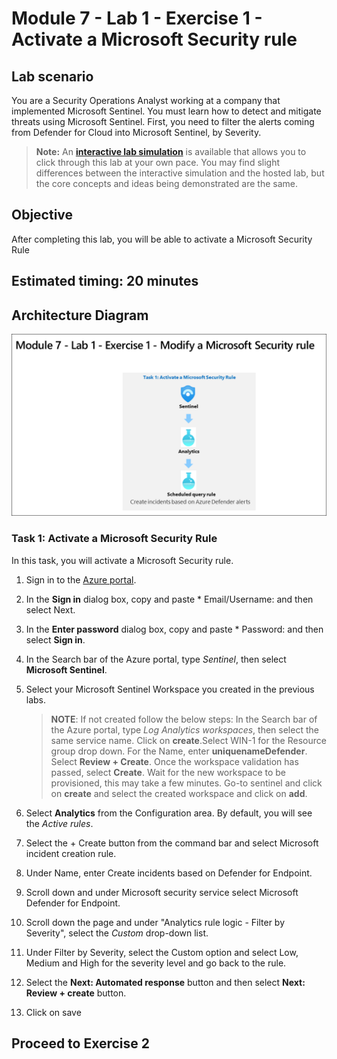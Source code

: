 # Module 7 - Lab 1 - Exercise 1 - Activate a Microsoft Security rule

## Lab scenario

You are a Security Operations Analyst working at a company that implemented Microsoft Sentinel. You must learn how to detect and mitigate threats using Microsoft Sentinel. First, you need to filter the alerts coming from Defender for Cloud into Microsoft Sentinel, by Severity. 

>**Note:** An **[interactive lab simulation](https://mslabs.cloudguides.com/guides/SC-200%20Lab%20Simulation%20-%20Modify%20a%20Microsoft%20Security%20rule)** is available that allows you to click through this lab at your own pace. You may find slight differences between the interactive simulation and the hosted lab, but the core concepts and ideas being demonstrated are the same.

## Objective
  
After completing this lab, you will be able to activate a Microsoft Security Rule

## Estimated timing: 20 minutes

## Architecture Diagram

   ![Lab overview.](../Media/sc200ex1.png)

### Task 1: Activate a Microsoft Security Rule

In this task, you will activate a Microsoft Security rule.

1. Sign in to the [Azure portal](https://portal.azure.com).

1. In the **Sign in** dialog box, copy and paste * Email/Username: <inject key="AzureAdUserEmail"></inject> and then select Next.

1. In the **Enter password** dialog box, copy and paste * Password: <inject key="AzureAdUserPassword"></inject> and then select **Sign in**.

1. In the Search bar of the Azure portal, type *Sentinel*, then select **Microsoft Sentinel**.

1. Select your Microsoft Sentinel Workspace you created in the previous labs.

   > **NOTE**: If not created follow the below steps:
 In the Search bar of the Azure portal, type *Log Analytics workspaces*, then select the same service name. Click on **create**.Select WIN-1 for the Resource group drop down. For the Name, enter **uniquenameDefender**.  Select **Review + Create**. Once the workspace validation has passed, select **Create**. Wait for the new workspace to be provisioned, this may take a few minutes. Go-to sentinel and click on **create** and select the created workspace and click on **add**.
        
1. Select **Analytics** from the Configuration area. By default, you will see the *Active rules*.

1. Select the + Create button from the command bar and select Microsoft incident creation rule.

1. Under Name, enter Create incidents based on Defender for Endpoint.

1. Scroll down and under Microsoft security service select Microsoft Defender for Endpoint. 

1. Scroll down the page and under "Analytics rule logic - Filter by Severity", select the *Custom* drop-down list.

1. Under Filter by Severity, select the Custom option and select Low, Medium and High for the severity level and go back to the rule.

1. Select the **Next: Automated response** button and then select **Next: Review + create** button.

1. Click on save



## Proceed to Exercise 2
